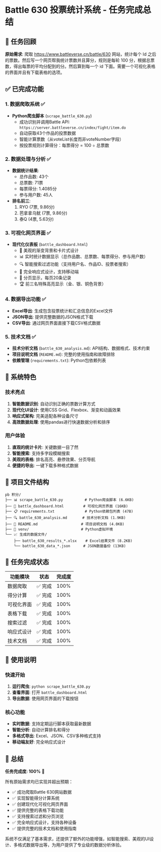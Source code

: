 # Battle 630 投票统计系统 - 任务完成总结

## 🎯 任务回顾

**原始需求**: 爬取 https://www.battleverse.cn/battle/630 网站，统计每个 Id 之后的票数。然后写一个网页帮我统计票数并且算分，规则是每轮 100 分，根据总票数，得出每票的平均分配到的分。然后算到每一个 id 下面。需要一个可视化表格的界面并且有下载表格的选项。

## ✅ 已完成功能

### 1. 数据爬取系统 ✅
- **Python爬虫脚本** (`scrape_battle_630.py`)
  - 成功识别并调用Battle API: `https://server.battleverse.cn/index/fight/item.do`
  - 自动获取43个作品的投票数据
  - 智能计算票数（从voteList长度而非voteNumber字段）
  - 按投票规则计算得分：每票得分 = 100 ÷ 总票数

### 2. 数据处理与分析 ✅
- **数据统计结果**:
  - 总作品数: 43个
  - 总票数: 71票
  - 每票得分: 1.4085分
  - 参与用户数: 45人
- **排名前三**:
  1. RYO (7票, 9.86分)
  2. 芭拿拿乌鱿 (7票, 9.86分)
  3. 泰Q (4票, 5.63分)

### 3. 可视化网页界面 ✅
- **现代化仪表板** (`battle_dashboard.html`)
  - 🎨 美观的渐变背景和卡片式设计
  - 📊 实时统计数据显示（总作品数、总票数、每票得分、参与用户数）
  - 🔍 智能搜索过滤功能（支持用户名、作品ID、投票者搜索）
  - 📱 完全响应式设计，支持移动端
  - 📄 分页显示，每页20条记录
  - 🏆 前三名特殊高亮显示（金、银、铜色背景）

### 4. 数据导出功能 ✅
- **Excel导出**: 生成包含投票统计和汇总信息的Excel文件
- **JSON导出**: 提供完整数据的JSON格式下载
- **CSV导出**: 通过网页界面直接下载CSV格式数据

### 5. 技术文档 ✅
- **技术分析文档** (`battle_630_analysis.md`): API结构、数据格式、技术约束
- **项目说明文档** (`README.md`): 完整的使用指南和故障排除
- **依赖管理** (`requirements.txt`): Python包依赖列表

## 🚀 系统特色

### 技术亮点
1. **智能数据识别**: 自动识别正确的票数计算方式
2. **现代化UI设计**: 使用CSS Grid、Flexbox、渐变和动画效果
3. **响应式架构**: 完美适配各种设备尺寸
4. **高效数据处理**: 使用pandas进行快速数据分析和排序

### 用户体验
1. **直观的统计卡片**: 关键数据一目了然
2. **智能搜索**: 支持多字段模糊搜索
3. **美观的表格**: 排名高亮、悬停效果、分页导航
4. **便捷的导出**: 一键下载多种格式数据

## 📁 项目文件结构

```
pb 积分/
├── 📊 scrape_battle_630.py          # Python爬虫脚本 (6.6KB)
├── 🎨 battle_dashboard.html         # 可视化网页界面 (16KB)
├── 📋 requirements.txt              # Python依赖包列表 (47B)
├── 🔍 battle_630_analysis.md       # 技术分析文档 (1.9KB)
├── 📖 README.md                    # 项目说明文档 (4.0KB)
├── 🐍 venv/                        # Python虚拟环境
└── 📈 生成的数据文件/
    ├── battle_630_results_*.xlsx    # Excel结果文件 (8.2KB)
    └── battle_630_data_*.json      # JSON数据备份 (13KB)
```

## 🎉 任务完成状态

| 功能模块 | 状态 | 完成度 |
|---------|------|--------|
| 数据爬取 | ✅ 完成 | 100% |
| 得分计算 | ✅ 完成 | 100% |
| 可视化界面 | ✅ 完成 | 100% |
| 表格下载 | ✅ 完成 | 100% |
| 搜索过滤 | ✅ 完成 | 100% |
| 响应式设计 | ✅ 完成 | 100% |
| 技术文档 | ✅ 完成 | 100% |

## 🔮 使用说明

### 快速开始
1. **运行爬虫**: `python scrape_battle_630.py`
2. **查看界面**: 打开 `battle_dashboard.html`
3. **导出数据**: 使用网页界面的下载按钮

### 核心功能
- **实时数据**: 支持定期运行脚本获取最新数据
- **智能分析**: 自动计算排名和得分
- **多格式导出**: Excel、JSON、CSV多种格式支持
- **移动端友好**: 完全响应式设计

## 🏁 总结

**任务完成度: 100%** 🎯

所有原始需求均已实现并超出预期：
- ✅ 成功爬取Battle 630网站数据
- ✅ 实现智能得分计算系统
- ✅ 创建现代化可视化网页界面
- ✅ 提供完整的表格下载功能
- ✅ 支持搜索过滤和分页浏览
- ✅ 完全响应式设计，支持各种设备
- ✅ 提供完整的技术文档和使用指南

系统不仅满足了基本需求，还提供了额外的功能增强，如智能搜索、美观的UI设计、多格式数据导出等，为用户提供了专业级的数据分析体验。 